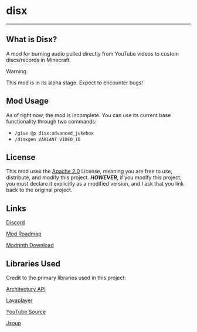 # disx
***
## What is Disx?
A mod for burning audio pulled directly from YouTube videos to custom discs/records in Minecraft.

> [!WARNING]
> This mod is in its alpha stage. Expect to encounter bugs!

## Mod Usage
As of right now, the mod is incomplete. You can use its current base functionality through two commands:
- `/give @p disx:advanced_jukebox`
- `/disxgen VARIANT VIDEO_ID`

## License
This mod uses the [Apache 2.0](https://www.apache.org/licenses/LICENSE-2.0) License, meaning you are free to use, distribute, and modify this project. ***HOWEVER***, if you modify this project, you must declare it explicitly as a modified version, and I ask that you link back to the original project.

## Links
[Discord](https://discord.aviatorrob06.com)

[Mod Roadmap](https://trello.com/b/JwbWrPbE)

[Modrinth Download](https://modrinth.com/mod/disx)

## Libraries Used
Credit to the primary libraries used in this project:

[Architectury API](https://github.com/architectury/architectury-api)

[Lavaplayer](https://github.com/lavalink-devs/lavaplayer)

[YouTube Source](https://github.com/lavalink-devs/youtube-source)

[Jsoup](https://github.com/jhy/jsoup)

